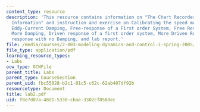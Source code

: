```yaml
---
content_type: resource
description: 'This resource contains information on "The Chart Recorder: Background
  Information" and instruction and exercise on Calibrating the speed measurement,
  Eddy-Current Damping, Free-response of a First order System, Free Response with
  More Damping, Driven response of a first order system, More Driven Response, Free
  response with no Damping, and lab report.'
file: /media/courses/2-003-modeling-dynamics-and-control-i-spring-2005/f8e7d07a48d15330cbae3302cf858dec_lab2.pdf
file_type: application/pdf
learning_resource_types:
- Labs
ocw_type: OCWFile
parent_title: Labs
parent_type: CourseSection
parent_uid: fbc55028-b2c1-01c5-c62c-62ab407df92b
resourcetype: Document
title: lab2.pdf
uid: f8e7d07a-48d1-5330-cbae-3302cf858dec
---
```

